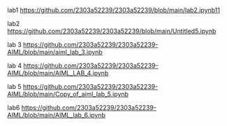 lab1 https://github.com/2303a52239/2303a52239/blob/main/lab2.ipynb11

lab2 https://github.com/2303a52239/2303a52239/blob/main/Untitled5.ipynb

lab 3 https://github.com/2303a52239/2303a52239-AIML/blob/main/aiml_lab_3.ipynb

lab 4 https://github.com/2303a52239/2303a52239-AIML/blob/main/AIML_LAB_4.ipynb

lab 5 https://github.com/2303a52239/2303a52239-AIML/blob/main/Copy_of_aiml_lab_5.ipynb

lab6 https://github.com/2303a52239/2303a52239-AIML/blob/main/AIML_lab_6.ipynb

